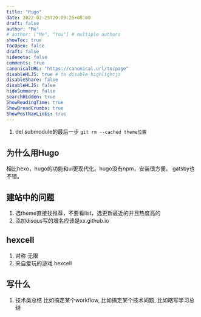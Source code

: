 ```yaml
---
title: "Hugo"
date: 2022-02-25T20:09:26+08:00
draft: false
author: "Me"
# author: ["Me", "You"] # multiple authors
showToc: true
TocOpen: false
draft: false
hidemeta: false
comments: true
canonicalURL: "https://canonical.url/to/page"
disableHLJS: true # to disable highlightjs
disableShare: false
disableHLJS: false
hideSummary: false
searchHidden: true
ShowReadingTime: true
ShowBreadCrumbs: true
ShowPostNavLinks: true
---
```

1. del submodule的最后一步
 ```git rm --cached theme位置```

## 为什么用Hugo
相比hexo，hugo的功能和ui更现代化。hugo没有npm，安装很方便。
gatsby也不错。

## 建站中的问题
1. 选theme直接找推荐，不要看list，选更新最近的并且热度高的
2. 添加disqus写的域名应该是xx.github.io

## hexcell
1. 对称 无限
2. 来自爱玩的游戏 hexcell 

## 写什么
1. 技术类总结
 比如搞定某个workflow, 
 比如搞定某个技术问题,
 比如瞎写学习总结


